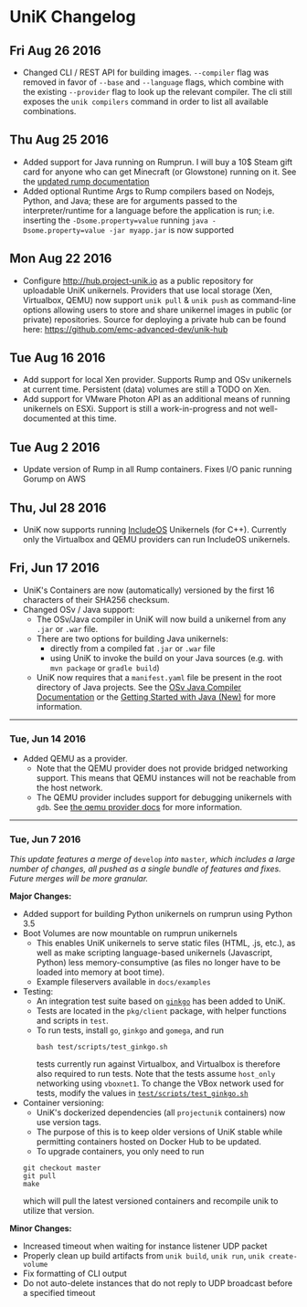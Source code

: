 # UniK Changelog

## Fri Aug 26 2016
* Changed CLI / REST API for building images. `--compiler` flag was removed in favor of `--base` and `--language` flags, which combine with the existing `--provider` flag to look up the relevant compiler. The cli still exposes the `unik compilers` command in order to list all available combinations.

## Thu Aug 25 2016
* Added support for Java running on Rumprun. I will buy a 10$ Steam gift card for anyone who can get Minecraft (or Glowstone) running on it. See the [updated rump documentation](compilers/rump.md#java)
* Added optional Runtime Args to Rump compilers based on Nodejs, Python, and Java; these are for arguments passed to the interpreter/runtime for a language before the application is run; i.e. inserting the `-Dsome.property=value` running `java -Dsome.property=value -jar myapp.jar` is now supported

## Mon Aug 22 2016
* Configure http://hub.project-unik.io as a public repository for uploadable UniK unikernels. Providers that use local storage (Xen, Virtualbox, QEMU) now support `unik pull` & `unik push` as command-line options allowing users to store and share unikernel images in public (or private) repositories. Source for deploying a private hub can be found here: https://github.com/emc-advanced-dev/unik-hub

## Tue Aug 16 2016
* Add support for local Xen provider. Supports Rump and OSv unikernels at current time. Persistent (data) volumes are still a TODO on Xen.
* Add support for VMware Photon API as an additional means of running unikernels on ESXi. Support is still a work-in-progress and not well-documented at this time.

## Tue Aug 2 2016
* Update version of Rump in all Rump containers. Fixes I/O panic running Gorump on AWS

## Thu, Jul 28 2016
* UniK now supports running [IncludeOS](http://www.includeos.org/) Unikernels (for C++). Currently only the Virtualbox and QEMU providers can run IncludeOS unikernels.

## Fri, Jun 17 2016
* UniK's Containers are now (automatically) versioned by the first 16 characters of their SHA256 checksum.
* Changed OSv / Java support:
  * The OSv/Java compiler in UniK will now build a unikernel from any `.jar` or `.war` file.
  * There are two options for building Java unikernels:
    - directly from a compiled fat `.jar` or `.war` file
    - using UniK to invoke the build on your Java sources (e.g. with `mvn package` or `gradle build`)
  * UniK now requires that a `manifest.yaml` file be present in the root directory of Java projects. See the [OSv Java Compiler Documentation](compilers/osv.md#java) or the [Getting Started with Java (New)](getting_started_java.md) for more information.

---

### Tue, Jun 14 2016
* Added QEMU as a provider.
  * Note that the QEMU provider does not provide bridged networking support. This means that QEMU instances will not be reachable from the host network.
  * The QEMU provider includes support for debugging unikernels with `gdb`. See [the qemu provider docs](./providers/qemu.md) for more information.

---

### Tue, Jun 7 2016
*This update features a merge of* `develop` *into* `master`*, which includes a large number of changes, all pushed as a single bundle of features and fixes. Future merges will be more granular.*

**Major Changes:**
* Added support for building Python unikernels on rumprun using Python 3.5
* Boot Volumes are now mountable on rumprun unikernels
  * This enables UniK unikernels to serve static files (HTML, .js, etc.), as well as make scripting language-based unikernels (Javascript, Python) less memory-consumptive (as files no longer have to be loaded into memory at boot time).
  * Example fileservers available in `docs/examples`
* Testing:
  * An integration test suite based on [`ginkgo`](https://onsi.github.io/ginkgo/) has been added to UniK.
  * Tests are located in the `pkg/client` package, with helper functions and scripts in `test`.
  * To run tests, install `go`, `ginkgo` and `gomega`, and run
    ```
    bash test/scripts/test_ginkgo.sh
    ```
    tests currently run against Virtualbox, and Virtualbox is therefore also required to run tests. Note that the tests assume `host_only` networking using `vboxnet1`. To change the VBox network used for tests, modify the values in [`test/scripts/test_ginkgo.sh`](../test/scripts/test_ginkgo.sh)
* Container versioning:
    * UniK's dockerized dependencies (all `projectunik` containers) now use version tags.
    * The purpose of this is to keep older versions of UniK stable while permitting containers hosted on Docker Hub to be updated.
    * To upgrade containers, you only need to run
    ```
    git checkout master
    git pull
    make
    ```
    which will pull the latest versioned containers and recompile unik to utilize that version.

**Minor Changes:**
* Increased timeout when waiting for instance listener UDP packet
* Properly clean up build artifacts from `unik build`, `unik run`, `unik create-volume`
* Fix formatting of CLI output
* Do not auto-delete instances that do not reply to UDP broadcast before a specified timeout
